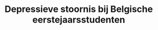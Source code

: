 --- 
abstract: '' 
authors: 
 - A D’Hulst
 -  E Bootsma
 -  G Kiekens
 -  RP Auerbach
 -  P Cuijpers
 -  ...
doi: '' 
featured: false 
publication: '*JGZ Tijdschrift voor jeugdgezondheidszorg*, NA' 
publication_short: '' 
publishDate: '2022-01-01' 
title: 'Depressieve stoornis bij Belgische eerstejaarsstudenten' 
url_code: '' 
url_dataset: '' 
url_pdf: '' 
url_poster: '' 
url_project: '' 
url_slides: '' 
url_source: '' 
url_video: '' 
---